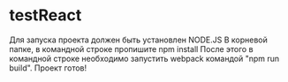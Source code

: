 # testReact
Для запуска проекта должен быть установлен NODE.JS
В корневой папке, в командной строке пропишите npm install
После этого в командной строке необходимо запустить webpack командой "npm run build".
Проект готов!
